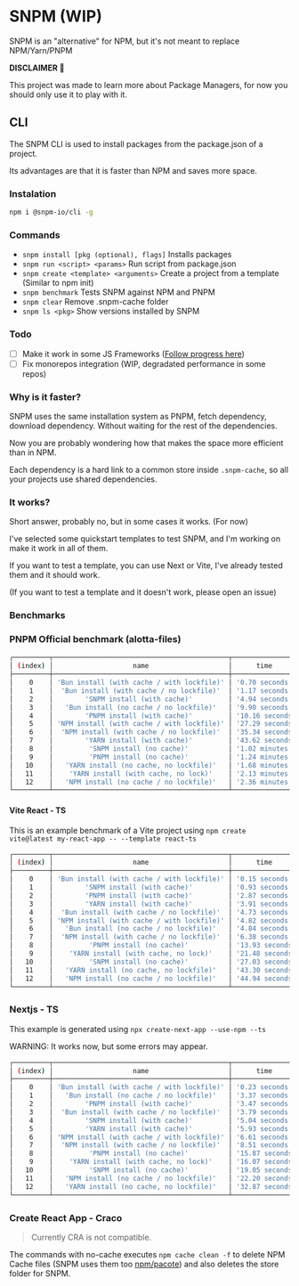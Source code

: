 # SNPM (WIP)
SNPM is an "alternative" for NPM, but it's not meant to replace NPM/Yarn/PNPM

**DISCLAIMER 🚧**

This project was made to learn more about Package Managers, for now you should only use it to play with it.

## CLI
The SNPM CLI is used to install packages from the package.json of a project.

Its advantages are that it is faster than NPM and saves more space.

### Instalation
```bash
npm i @snpm-io/cli -g
```

### Commands
- `snpm install [pkg (optional), flags]` Installs packages
- `snpm run <script> <params>` Run script from package.json
- `snpm create <template> <arguments>` Create a project from a template (Similar to npm init)
- `snpm benchmark` Tests SNPM against NPM and PNPM
- `snpm clear` Remove .snpm-cache folder
- `snpm ls <pkg>` Show versions installed by SNPM


### Todo
- [ ] Make it work in some JS Frameworks ([Follow progress here](https://github.com/nachoaldamav/snpm/issues?q=is%3Aissue+is%3Aopen+label%3Aframeworks))
- [ ] Fix monorepos integration (WIP, degradated performance in some repos)

### Why is it faster?
SNPM uses the same installation system as PNPM, fetch dependency, download dependency. Without waiting for the rest of the dependencies.

Now you are probably wondering how that makes the space more efficient than in NPM.

Each dependency is a hard link to a common store inside `.snpm-cache`, so all your projects use shared dependencies.

### It works?
Short answer, probably no, but in some cases it works. (For now)

I've selected some quickstart templates to test SNPM, and I'm working on make it work in all of them.

If you want to test a template, you can use Next or Vite, I've already tested them and it should work.

(If you want to test a template and it doesn't work, please open an issue)

### Benchmarks

### PNPM Official benchmark (alotta-files)

```bash
┌─────────┬────────────────────────────────────────────┬─────────────────┐
│ (index) │                    name                    │      time       │
├─────────┼────────────────────────────────────────────┼─────────────────┤
│    0    │ 'Bun install (with cache / with lockfile)' │ '0.70 seconds'  │
│    1    │  'Bun install (with cache / no lockfile)'  │ '1.17 seconds'  │
│    2    │        'SNPM install (with cache)'         │ '4.94 seconds'  │
│    3    │   'Bun install (no cache / no lockfile)'   │ '9.90 seconds'  │
│    4    │        'PNPM install (with cache)'         │ '10.16 seconds' │
│    5    │ 'NPM install (with cache / with lockfile)' │ '27.29 seconds' │
│    6    │  'NPM install (with cache / no lockfile)'  │ '35.34 seconds' │
│    7    │        'YARN install (with cache)'         │ '43.62 seconds' │
│    8    │         'SNPM install (no cache)'          │ '1.02 minutes'  │
│    9    │         'PNPM install (no cache)'          │ '1.24 minutes'  │
│   10    │   'YARN install (no cache, no lockfile)'   │ '1.68 minutes'  │
│   11    │    'YARN install (with cache, no lock)'    │ '2.13 minutes'  │
│   12    │   'NPM install (no cache / no lockfile)'   │ '2.36 minutes'  │
└─────────┴────────────────────────────────────────────┴─────────────────┘
```

#### Vite React - TS
This is an example benchmark of a Vite project using `npm create vite@latest my-react-app -- --template react-ts`

```bash
┌─────────┬────────────────────────────────────────────┬─────────────────┬───────┐
│ (index) │                    name                    │      time       │ group │
├─────────┼────────────────────────────────────────────┼─────────────────┼───────┤
│    0    │ 'Bun install (with cache / with lockfile)' │ '0.15 seconds'  │   3   │
│    1    │        'SNPM install (with cache)'         │ '0.93 seconds'  │   3   │
│    2    │        'PNPM install (with cache)'         │ '2.87 seconds'  │   3   │
│    3    │        'YARN install (with cache)'         │ '3.91 seconds'  │   3   │
│    4    │  'Bun install (with cache / no lockfile)'  │ '4.73 seconds'  │   2   │
│    5    │ 'NPM install (with cache / with lockfile)' │ '4.82 seconds'  │   3   │
│    6    │   'Bun install (no cache / no lockfile)'   │ '4.84 seconds'  │   1   │
│    7    │  'NPM install (with cache / no lockfile)'  │ '6.38 seconds'  │   2   │
│    8    │         'PNPM install (no cache)'          │ '13.93 seconds' │   1   │
│    9    │    'YARN install (with cache, no lock)'    │ '21.48 seconds' │   2   │
│   10    │         'SNPM install (no cache)'          │ '27.03 seconds' │   1   │
│   11    │   'YARN install (no cache, no lockfile)'   │ '43.30 seconds' │   1   │
│   12    │   'NPM install (no cache / no lockfile)'   │ '44.94 seconds' │   1   │
└─────────┴────────────────────────────────────────────┴─────────────────┴───────┘
```

### Nextjs - TS
This example is generated using `npx create-next-app --use-npm --ts`

WARNING: It works now, but some errors may appear.

```bash
┌─────────┬────────────────────────────────────────────┬─────────────────┬───────┐
│ (index) │                    name                    │      time       │ group │
├─────────┼────────────────────────────────────────────┼─────────────────┼───────┤
│    0    │ 'Bun install (with cache / with lockfile)' │ '0.23 seconds'  │   3   │
│    1    │   'Bun install (no cache / no lockfile)'   │ '3.37 seconds'  │   1   │
│    2    │        'PNPM install (with cache)'         │ '3.47 seconds'  │   3   │
│    3    │  'Bun install (with cache / no lockfile)'  │ '3.79 seconds'  │   2   │
│    4    │        'SNPM install (with cache)'         │ '5.04 seconds'  │   3   │
│    5    │        'YARN install (with cache)'         │ '5.93 seconds'  │   3   │
│    6    │ 'NPM install (with cache / with lockfile)' │ '6.61 seconds'  │   3   │
│    7    │  'NPM install (with cache / no lockfile)'  │ '8.51 seconds'  │   2   │
│    8    │         'PNPM install (no cache)'          │ '15.87 seconds' │   1   │
│    9    │    'YARN install (with cache, no lock)'    │ '16.07 seconds' │   2   │
│   10    │         'SNPM install (no cache)'          │ '19.05 seconds' │   1   │
│   11    │   'NPM install (no cache / no lockfile)'   │ '22.20 seconds' │   1   │
│   12    │   'YARN install (no cache, no lockfile)'   │ '32.87 seconds' │   1   │
└─────────┴────────────────────────────────────────────┴─────────────────┴───────┘
```

### Create React App - Craco

> Currently CRA is not compatible.


The commands with no-cache executes `npm cache clean -f` to delete NPM Cache files (SNPM uses them too [npm/pacote](https://github.com/npm/pacote)) and also deletes the store folder for SNPM.

